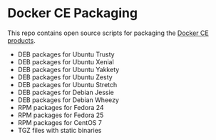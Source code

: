 # Docker CE Packaging

This repo contains open source scripts for packaging the
[Docker CE products](https://store.docker.com/search?offering=community&q=&type=edition).

* DEB packages for Ubuntu Trusty
* DEB packages for Ubuntu Xenial
* DEB packages for Ubuntu Yakkety
* DEB packages for Ubuntu Zesty
* DEB packages for Ubuntu Stretch
* DEB packages for Debian Jessie
* DEB packages for Debian Wheezy
* RPM packages for Fedora 24
* RPM packages for Fedora 25
* RPM packages for CentOS 7
* TGZ files with static binaries
